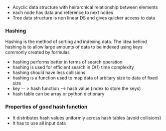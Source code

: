 - Acyclic data structure with heirarchical relationship between elements
- each node has data and reference to next nodes
- Tree data structure is non linear DS and gives quicker access to data

### **Hashing**

Hashing is the method of sorting and indexing data. The idea behind hashing is to allow large amounts of data to be indexed using keys commonly created by formulas
- hashing performs better in terms of search operation
- hashing is used for efficient search in O(1) time complexity
- hashing should have less collisions
- hashing is a function used to map data of arbitary size to data of fixed size
- key -- > hash function --> hash value (index to store the keys)
- hash table can be array or python dictionary

### **Properties of good hash function**

- It distributes hash values uniformly across hash tables (avoid collisions)
- It has to use all input data